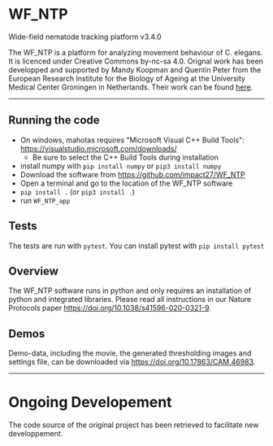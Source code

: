 # WF_NTP
Wide-field nematode tracking platform v3.4.0

The WF_NTP is a platform for analyzing movement behaviour of C. elegans. It is licenced under Creative Commons by-nc-sa 4.0.
Orignal work has been developped and supported by Mandy Koopman and Quentin Peter from the European Research Institute for the Biology of Ageing at the University Medical Center Groningen in  Netherlands. Their work can be found [here](https://github.com/impact27/WF_NTP).

---
## Running the code
 - On windows, mahotas requires "Microsoft Visual C++ Build Tools": https://visualstudio.microsoft.com/downloads/
     - Be sure to select the C++ Build Tools during installation
 - install numpy with `pip install numpy` or `pip3 install numpy`
 - Download the software from https://github.com/impact27/WF_NTP
 - Open a terminal and go to the location of the WF_NTP software
 - `pip install .` (or `pip3 install .`)
 - run `WF_NTP_app`

## Tests
The tests are run with `pytest`. You can install pytest with `pip install pytest`

## Overview
The WF_NTP software runs in python and only requires an installation of python and integrated libraries.
Please read all instructions in our Nature Protocols paper https://doi.org/10.1038/s41596-020-0321-9.

## Demos
Demo-data, including the movie, the generated thresholding images and settings file, can be downloaded via https://doi.org/10.17863/CAM.46983.

---

# Ongoing Developement

The code source of the original project has been retrieved to facilitate new developpement.